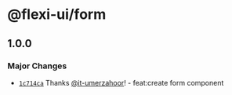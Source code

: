 # @flexi-ui/form

## 1.0.0

### Major Changes

- [`1c714ca`](https://github.com/flexi-ui/flexi-ui/commit/1c714caf5f650c1b4cd5c1ec6fbc9f6fd14622ff) Thanks [@it-umerzahoor](https://github.com/it-umerzahoor)! - feat:create form component
